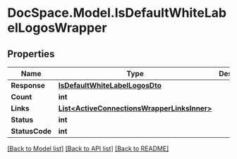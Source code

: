 # DocSpace.Model.IsDefaultWhiteLabelLogosWrapper

## Properties

Name | Type | Description | Notes
------------ | ------------- | ------------- | -------------
**Response** | [**IsDefaultWhiteLabelLogosDto**](.md) |  | [optional] 
**Count** | **int** |  | [optional] 
**Links** | [**List&lt;ActiveConnectionsWrapperLinksInner&gt;**](.md) |  | [optional] 
**Status** | **int** |  | [optional] 
**StatusCode** | **int** |  | [optional] 

[[Back to Model list]](../README.md#documentation-for-models) [[Back to API list]](../README.md#documentation-for-api-endpoints) [[Back to README]](../README.md)

